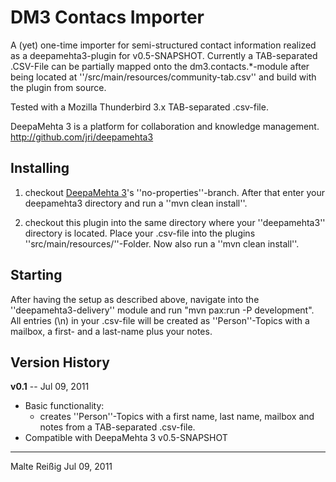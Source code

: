 
DM3 Contacs Importer
=======================

A (yet) one-time importer for semi-structured contact information realized as a deepamehta3-plugin for v0.5-SNAPSHOT. Currently a TAB-separated .CSV-File can be partially mapped onto the dm3.contacts.*-module after being located at   ''/src/main/resources/community-tab.csv'' and build with the plugin from source.

Tested with a Mozilla Thunderbird 3.x TAB-separated .csv-file.

DeepaMehta 3 is a platform for collaboration and knowledge management.  
<http://github.com/jri/deepamehta3>


Installing
----------

1. checkout [DeepaMehta 3](http://github.com/jri/deepamehta3)'s ''no-properties''-branch. After that enter your deepamehta3 directory and run a ''mvn clean install''.

2. checkout this plugin into the same directory where your ''deepamehta3'' directory is located. Place your .csv-file into the plugins ''src/main/resources/''-Folder. Now also run a ''mvn clean install''.


Starting
--------

After having the setup as described above, navigate into the ''deepamehta3-delivery'' module and run "mvn pax:run -P development". All entries (\n) in your .csv-file will be created as ''Person''-Topics with a mailbox, a first- and a last-name plus your notes.


Version History
---------------

**v0.1** -- Jul 09, 2011

* Basic functionality:
    * creates ''Person''-Topics with a first name, last name, mailbox and notes from a TAB-separated .csv-file.
* Compatible with DeepaMehta 3 v0.5-SNAPSHOT


------------
Malte Reißig
Jul 09, 2011

